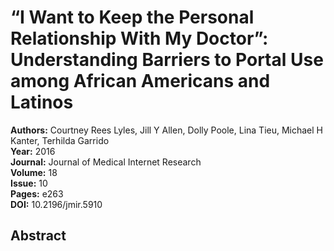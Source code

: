 # “I Want to Keep the Personal Relationship With My Doctor”: Understanding Barriers to Portal Use among African Americans and Latinos

**Authors:** Courtney Rees Lyles, Jill Y Allen, Dolly Poole, Lina Tieu, Michael H Kanter, Terhilda Garrido  
**Year:** 2016  
**Journal:** Journal of Medical Internet Research  
**Volume:** 18  
**Issue:** 10  
**Pages:** e263  
**DOI:** 10.2196/jmir.5910  

## Abstract


